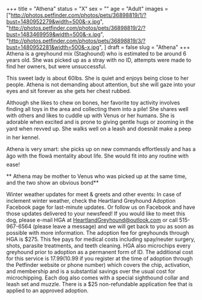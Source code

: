 +++
title = "Athena"
status = "X"
sex = ""
age = "Adult"
images = ["http://photos.petfinder.com/photos/pets/36898819/1/?bust=1480952279&width=500&-x.jpg",
"http://photos.petfinder.com/photos/pets/36898819/2/?bust=1483469959&width=500&-x.jpg",
"http://photos.petfinder.com/photos/pets/36898819/3/?bust=1480952281&width=500&-x.jpg",
]
draft = false
slug = "Athena"
+++
Athena is a greyhound mix (Staghound) who is estimated to be around 6 years old. She was picked up as a stray with no ID, attempts were made to find her owners, but were unsuccessful.

This sweet lady is about 60lbs. She is quiet and enjoys being close to her people. Athena is not demanding about attention, but she will gaze into your eyes and sit forever as she gets her chest rubbed. 

Although she likes to chew on bones, her favorite toy activity involves finding all toys in the area and collecting them into a pile! She shares well with others and likes to cuddle up with Venus or her humans. She is adorable when excited and is prone to giving gentle hugs or zooming in the yard when revved up. She walks well on a leash and doesnât make a peep in her kennel.

Athena is very smart: she picks up on new commands effortlessly and has a âgo with the flowâ mentality about life. She would fit into any routine with ease!

** Athena may be mother to Venus who was picked up at the same time, and the two show an obvious bond**

Winter weather updates for meet & greets and other events: In case of inclement winter weather, check the Heartland Greyhound Adoption Facebook page for last-minute updates. Or follow us on Facebook and have those updates delivered to your newsfeed!
If you would like to meet this dog, please e-mail HGA at HeartlandGreyhound@outlook.com or call 515-967-6564 (please leave a message) and we will get back to you as soon as possible with more information. The adoption fee for greyhounds through HGA is $275. This fee pays for medical costs including spay/neuter surgery, shots, parasite treatments, and teeth cleaning. HGA also microchips every greyhound prior to adoption as a permanent form of ID. The additional cost for this service is $17.99 ($10.99 if you register at the time of adoption through the Petfinder website or phone number) which covers the chip, activation, and membership and is a substantial savings over the usual cost for microchipping. Each dog also comes with a special sighthound collar and leash set and muzzle. There is a $25 non-refundable application fee that is applied to an approved adoption.
